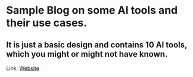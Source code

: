 # Sample Blog on some AI tools and their use cases.
## It is just a basic design and contains 10 AI tools, which you might or might not have known.
Link: [Website](https://b-anonymous-king.github.io/AI_Blog/)
